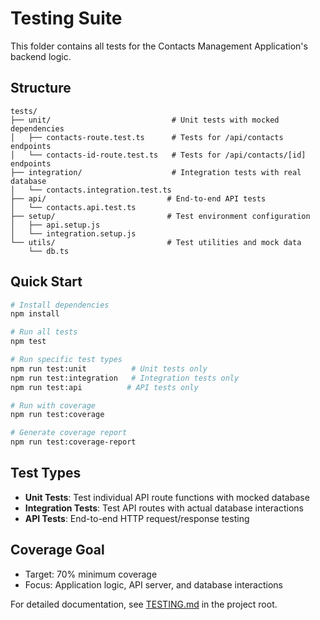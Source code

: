 # Testing Suite

This folder contains all tests for the Contacts Management Application's backend logic.

## Structure

```
tests/
├── unit/                           # Unit tests with mocked dependencies
│   ├── contacts-route.test.ts      # Tests for /api/contacts endpoints
│   └── contacts-id-route.test.ts   # Tests for /api/contacts/[id] endpoints
├── integration/                    # Integration tests with real database
│   └── contacts.integration.test.ts
├── api/                           # End-to-end API tests
│   └── contacts.api.test.ts
├── setup/                         # Test environment configuration
│   ├── api.setup.js
│   └── integration.setup.js
└── utils/                         # Test utilities and mock data
    └── db.ts
```

## Quick Start

```bash
# Install dependencies
npm install

# Run all tests
npm test

# Run specific test types
npm run test:unit          # Unit tests only
npm run test:integration   # Integration tests only  
npm run test:api          # API tests only

# Run with coverage
npm run test:coverage

# Generate coverage report
npm run test:coverage-report
```

## Test Types

- **Unit Tests**: Test individual API route functions with mocked database
- **Integration Tests**: Test API routes with actual database interactions
- **API Tests**: End-to-end HTTP request/response testing

## Coverage Goal

- Target: 70% minimum coverage
- Focus: Application logic, API server, and database interactions

For detailed documentation, see [TESTING.md](../TESTING.md) in the project root. 